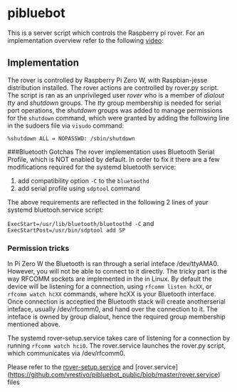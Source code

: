# pibluebot

This is a server script which controls the Raspberry pi rover.  For an implementation overview refer to the following [video](https://www.youtube.com/watch?v=Gx4004YZKME):


## Implementation

The rover is controlled by Raspberry Pi Zero W, with Raspbian-jesse distribution installed.  The rover actions are controlled by rover.py script.
The script is ran as an unprivileged user _rover_ who is a member of _dialout_ _tty_ and _shutdown_ groups.
The _tty_ group membership is needed for serial port operations, the _shutdown_ groups was added to manage permissions for the `shutdown` command,
which were granted by adding the following line in the sudoers file via `visudo` command:

`%shutdown ALL = NOPASSWD: /sbin/shutdown`


###Bluetooth Gotchas
The rover implementation uses Bluetooth Serial Profile, which is NOT enabled by default.  In order to fix it there are a few modifications
required for the systemd bluetooth service:
1. add compatibility option `-C` to the `bluetoothd` 
2. add serial profile using `sdptool` command

The above requirements are reflected in the following 2 lines of your systemd bluetooh.service script:

`ExecStart=/usr/lib/bluetooth/bluetoothd -C`
and
`ExecStartPost=/usr/bin/sdptool add SP`



### Permission tricks

In Pi Zero W the Bluetooth is ran through a serial inteface /dev/ttyAMA0.  However, you will not be able to connect to it directly.
The tricky part is the way RFCOMM sockets are implemented in the in Linux.  By default the device will be listening for a connection,
using `rfcomm listen hcXX`, or `rfcomm watch hcXX` commands, where hcXX is your Bluetooth interface. 
Once connection is acceptied the Bluetooth stack will create anotherserial inteface, usually /dev/rfcomm0,
and hand over the connection to it.  The inteface is owned by group dialout, hence the required
group membership mentioned above.

The systemd rover-setup.service takes care of listening for a connection by running `rfcomm watch hci0`.
The rover.service launches the rover.py script, which communicates via /dev/rfcomm0.

Please refer to the [rover-setup.service](https://github.com/vrestivo/pibluebot_public/blob/master/rover-setup.service) and [rover.service] (https://github.com/vrestivo/pibluebot_public/blob/master/rover.service) files




